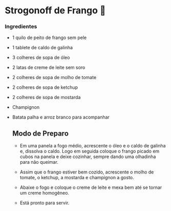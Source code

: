# Strogonoff de Frango :chicken:

### Ingredientes

- 1 quilo de peito de frango sem pele

- 1 tablete de caldo de galinha

- 3 colheres de sopa de óleo

- 2 latas de creme de leite sem soro

- 2 colheres de sopa de molho de tomate

- 2 colheres de sopa de ketchup

- 2 colheres de sopa de mostarda

- Champignon

- Batata palha e arroz branco para acompanhar

  ## Modo de Preparo

  - Em uma panela a fogo médio, acrescente o óleo e o caldo de galinha e, dissolva o caldo. Logo em seguida coloque o frango picado em cubos na panela e deixe cozinhar, sempre dando uma olhadinha para não queimar.

  - Assim que o frango estiver bem cozido, acrescente o molho de tomate, o ketchup, a mostarda e champignon a gosto.
  - Abaixe o fogo e coloque o creme de leite e mexa bem até se tornar um creme homogêneo.

  - Está pronto para servir.



